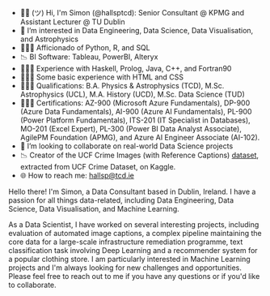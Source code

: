 - ✌🏻 (ツ) Hi, I'm Simon (@hallsptcd): Senior Consultant @ KPMG and Assistant Lecturer @ TU Dublin
- 👀 I’m interested in Data Engineering, Data Science, Data Visualisation, and Astrophysics
- 👨🏻‍💻 Afficionado of Python, R, and SQL
- 📉 BI Software: Tableau, PowerBI, Alteryx
- 👨🏻‍💻 Experience with Haskell, Prolog, Java, C++, and Fortran90
- 👨🏻‍💻 Some basic experience with HTML and CSS
- 👨🏻‍🎓 Qualifications: B.A. Physics & Astrophysics (TCD), M.Sc. Astrophysics (UCL), M.A. History (UCD), M.Sc. Data Science (TUD) 
- 👨🏻‍🎓 Certifications: AZ-900 (Microsoft Azure Fundamentals), DP-900 (Azure Data Fundamentals), AI-900 (Azure AI Fundamentals), PL-900 (Power Platform Fundamentals), ITS-201 (IT Specialist in Databases), MO-201 (Excel Expert), PL-300 (Power BI Data Analyst Associate), AgilePM Foundation (APMG), and Azure AI Engineer Associate (AI-102).
- 🔗 I’m looking to collaborate on real-world Data Science projects
- 📉 Creator of the UCF Crime Images (with Reference Captions) [dataset](https://www.kaggle.com/datasets/simonphall/ucf-crime-images/data?select=image_category_captions.csv), extracted from UCF Crime Dataset, on Kaggle.
- 🌐 How to reach me: hallsp@tcd.ie

Hello there! I'm Simon, a Data Consultant based in Dublin, Ireland. I have a passion for all things data-related, including Data Engineering, Data Science, Data Visualisation, and Machine Learning.

As a Data Scientist, I have worked on several interesting projects, including evaluation of automated image captions, a complex pipeline maintaining the core data for a large-scale infrastructure remediation programme, text classification task involving Deep Learning and a recommender system for a popular clothing store. I am particularly interested in Machine Learning projects and I'm always looking for new challenges and opportunities. Please feel free to reach out to me if you have any questions or if you'd like to collaborate.

<!---
hallsptcd/hallsptcd is a ✨ special ✨ repository because its `README.md` (this file) appears on your GitHub profile.
You can click the Preview link to take a look at your changes.
--->
